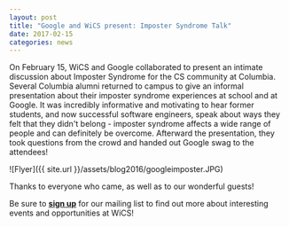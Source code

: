 ```yaml
---
layout: post
title: "Google and WiCS present: Imposter Syndrome Talk"
date: 2017-02-15
categories: news
---
```


On February 15, WiCS and Google collaborated to present an intimate discussion about Imposter Syndrome for the CS community at Columbia.
Several Columbia alumni returned to campus to give an informal presentation about their imposter syndrome experiences at school and at Google.
It was incredibly informative and motivating to hear former students, and now successful software engineers, speak about ways they felt that 
they didn't belong - imposter syndrome affects a wide range of people and can definitely be overcome.
Afterward the presentation, they took questions from the crowd and handed out Google swag to the attendees!

![Flyer]({{ site.url }}/assets/blog2016/googleimposter.JPG)

Thanks to everyone who came, as well as to our wonderful guests!

Be sure to [**sign up**][mailinglist] for our mailing list to find out more about interesting events and opportunities at WiCS!

[mailinglist]: http://columbia.us9.list-manage.com/subscribe?u=4c6a1c710f8ab9cce10272368&id=593b5faa43
